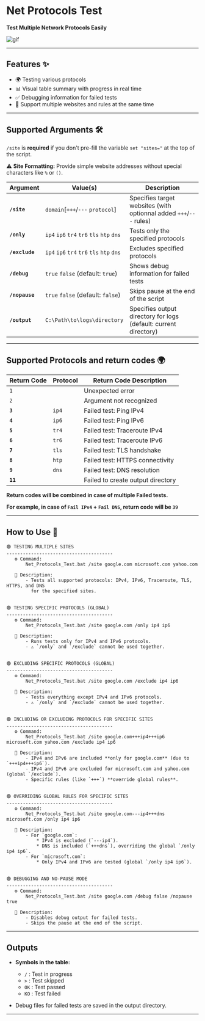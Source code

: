 
# Net Protocols Test

**Test Multiple Network Protocols Easily**


![gif](https://github.com/user-attachments/assets/9b1d6ba1-3a2d-4f81-afe2-aa0df5c3bc83)

---

## Features ✨ 

- 🌍 Testing various protocols
- 📊 Visual table summary with progress in real time
- ✅ Debugging information for failed tests
- 🚀 Support multiple websites and rules at the same time

---

## Supported Arguments 🛠️

`/site` is **required** if you don't pre-fill the variable `set "sites="` at the top of the script.

⚠️ **Site Formatting:** Provide simple website addresses without special characters like `%` or `()`.

| **Argument**     | **Value(s)**                              | **Description**                                                   |
|------------------|-------------------------------------------|-------------------------------------------------------------------|
| **`/site`**      | `domain`[`+++`/`---` `protocol`]          | Specifies target websites (with optionnal added `+++`/`---` rules)|
| **`/only`**      | `ip4` `ip6` `tr4` `tr6` `tls` `htp` `dns` | Tests only the specified protocols                                |
| **`/exclude`**   | `ip4` `ip6` `tr4` `tr6` `tls` `htp` `dns` | Excludes specified protocols                                      |
| **`/debug`**     | `true` `false`  (default: `true`)         | Shows debug information for failed tests                          |
| **`/nopause`**   | `true` `false`  (default: `false`)        | Skips pause at the end of the script                              |
| **`/output`**    | `C:\Path\to\logs\directory`               | Specifies output directory for logs (default: current directory)  |

---

## Supported Protocols and return codes 🌍

| **Return Code** | **Protocol** | **Return Code Description**                      |
|-----------------|--------------|--------------------------------------------------|
| `1`             |              | Unexpected error                                 |
| `2`             |              | Argument not recognized                          |
| **`3`**         |   `ip4`      | Failed test: Ping IPv4                           |
| **`4`**         |   `ip6`      | Failed test: Ping IPv6                           |
| **`5`**         |   `tr4`      | Failed test: Traceroute IPv4                     |
| **`6`**         |   `tr6`      | Failed test: Traceroute IPv6                     |
| **`7`**         |   `tls`      | Failed test: TLS handshake                       |
| **`8`**         |   `htp`      | Failed test: HTTPS connectivity                  |
| **`9`**         |   `dns`      | Failed test: DNS resolution                      |
| **`11`**        |              | Failed to create output directory                |


**Return codes will be combined in case of multiple Failed tests.**

**For example, in case of `Fail IPv4` + `Fail DNS`, return code will be `39`**

---


## How to Use 📘

```
🟢 TESTING MULTIPLE SITES
---------------------------------------
   ⚙️ Command:
       Net_Protocols_Test.bat /site google.com microsoft.com yahoo.com

   📖 Description:
       - Tests all supported protocols: IPv4, IPv6, Traceroute, TLS, HTTPS, and DNS 
         for the specified sites.


🟢 TESTING SPECIFIC PROTOCOLS (GLOBAL)
---------------------------------------
   ⚙️ Command:
       Net_Protocols_Test.bat /site google.com /only ip4 ip6

   📖 Description:
       - Runs tests only for IPv4 and IPv6 protocols.
       - ⚠️ `/only` and `/exclude` cannot be used together.


🟢 EXCLUDING SPECIFIC PROTOCOLS (GLOBAL)
---------------------------------------
   ⚙️ Command:
       Net_Protocols_Test.bat /site google.com /exclude ip4 ip6

   📖 Description:
       - Tests everything except IPv4 and IPv6 protocols.
       - ⚠️ `/only` and `/exclude` cannot be used together.


🟢 INCLUDING OR EXCLUDING PROTOCOLS FOR SPECIFIC SITES
---------------------------------------
   ⚙️ Command:
       Net_Protocols_Test.bat /site google.com+++ip4+++ip6 microsoft.com yahoo.com /exclude ip4 ip6

   📖 Description:
       - IPv4 and IPv6 are included **only for google.com** (due to `+++ip4+++ip6`).
       - IPv4 and IPv6 are excluded for microsoft.com and yahoo.com (global `/exclude`).
       - Specific rules (like `+++`) **override global rules**.


🟢 OVERRIDING GLOBAL RULES FOR SPECIFIC SITES
---------------------------------------
   ⚙️ Command:
       Net_Protocols_Test.bat /site google.com---ip4+++dns microsoft.com /only ip4 ip6

   📖 Description:
       - For `google.com`:
           * IPv4 is excluded (`---ip4`).
           * DNS is included (`+++dns`), overriding the global `/only ip4 ip6`.
       - For `microsoft.com`:
           * Only IPv4 and IPv6 are tested (global `/only ip4 ip6`).


🟢 DEBUGGING AND NO-PAUSE MODE
---------------------------------------
   ⚙️ Command:
       Net_Protocols_Test.bat /site google.com /debug false /nopause true

   📖 Description:
       - Disables debug output for failed tests.
       - Skips the pause at the end of the script.
```

---

## Outputs

- **Symbols in the table:**
  - `/` : Test in progress
  - `>` : Test skipped
  - `OK` : Test passed
  - `KO` : Test failed

- Debug files for failed tests are saved in the output directory.

---
